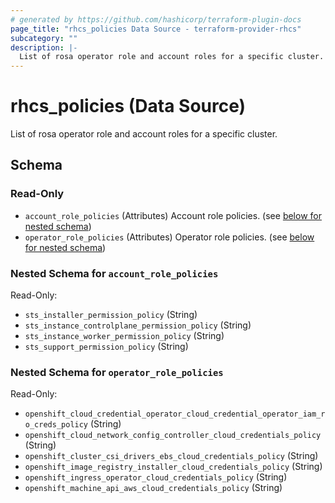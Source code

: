 ```yaml
---
# generated by https://github.com/hashicorp/terraform-plugin-docs
page_title: "rhcs_policies Data Source - terraform-provider-rhcs"
subcategory: ""
description: |-
  List of rosa operator role and account roles for a specific cluster.
---
```


# rhcs_policies (Data Source)

List of rosa operator role and account roles for a specific cluster.



<!-- schema generated by tfplugindocs -->
## Schema

### Read-Only

- `account_role_policies` (Attributes) Account role policies. (see [below for nested schema](#nestedatt--account_role_policies))
- `operator_role_policies` (Attributes) Operator role policies. (see [below for nested schema](#nestedatt--operator_role_policies))

<a id="nestedatt--account_role_policies"></a>
### Nested Schema for `account_role_policies`

Read-Only:

- `sts_installer_permission_policy` (String)
- `sts_instance_controlplane_permission_policy` (String)
- `sts_instance_worker_permission_policy` (String)
- `sts_support_permission_policy` (String)


<a id="nestedatt--operator_role_policies"></a>
### Nested Schema for `operator_role_policies`

Read-Only:

- `openshift_cloud_credential_operator_cloud_credential_operator_iam_ro_creds_policy` (String)
- `openshift_cloud_network_config_controller_cloud_credentials_policy` (String)
- `openshift_cluster_csi_drivers_ebs_cloud_credentials_policy` (String)
- `openshift_image_registry_installer_cloud_credentials_policy` (String)
- `openshift_ingress_operator_cloud_credentials_policy` (String)
- `openshift_machine_api_aws_cloud_credentials_policy` (String)


